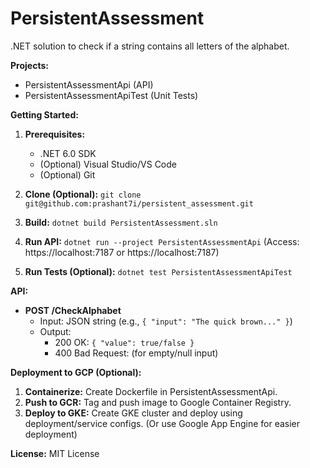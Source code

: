 # PersistentAssessment

.NET solution to check if a string contains all letters of the alphabet.

**Projects:**

* PersistentAssessmentApi (API)
* PersistentAssessmentApiTest (Unit Tests)

**Getting Started:**

1. **Prerequisites:**
   - .NET 6.0 SDK 
   - (Optional) Visual Studio/VS Code
   - (Optional) Git

2. **Clone (Optional):**
   `git clone git@github.com:prashant7i/persistent_assessment.git`

3. **Build:**
   `dotnet build PersistentAssessment.sln`

4. **Run API:**
   `dotnet run --project PersistentAssessmentApi` 
   (Access: https://localhost:7187 or https://localhost:7187)

5. **Run Tests (Optional):**
   `dotnet test PersistentAssessmentApiTest`

**API:**

* **POST /CheckAlphabet**
  - Input: JSON string (e.g., `{ "input": "The quick brown..." }`)
  - Output:
    - 200 OK: `{ "value": true/false }`
    - 400 Bad Request: (for empty/null input)

**Deployment to GCP (Optional):**

1. **Containerize:** Create Dockerfile in PersistentAssessmentApi.
2. **Push to GCR:** Tag and push image to Google Container Registry.
3. **Deploy to GKE:** Create GKE cluster and deploy using deployment/service configs. 
   (Or use Google App Engine for easier deployment)

**License:** MIT License
